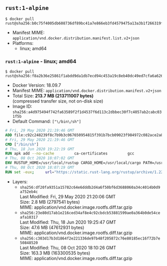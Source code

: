 ## `rust:1-alpine`

```console
$ docker pull rust@sha256:b0c75f4005db608736df89bc41a7e866eb3fd4579475a13a3b1f266319fa1078
```

-	Manifest MIME: `application/vnd.docker.distribution.manifest.list.v2+json`
-	Platforms:
	-	linux; amd64

### `rust:1-alpine` - linux; amd64

```console
$ docker pull rust@sha256:f8a2b36e25861f1abdd9da1db7ecd94c453a19c8eb40dc49ed7cfa6a62616ff9
```

-	Docker Version: 18.09.7
-	Manifest MIME: `application/vnd.docker.distribution.manifest.v2+json`
-	Total Size: **213.7 MB (213711007 bytes)**  
	(compressed transfer size, not on-disk size)
-	Image ID: `sha256:a4d975494f742fa63589f2f1d4537f6d113c2dbbec30f7c4057ab2cabc031f5b`
-	Default Command: `["\/bin\/sh"]`

```dockerfile
# Fri, 29 May 2020 21:19:46 GMT
ADD file:c92c248239f8c7b9b3c067650954815f391b7bcb09023f984972c082ace2a8d0 in / 
# Fri, 29 May 2020 21:19:46 GMT
CMD ["/bin/sh"]
# Thu, 18 Jun 2020 19:22:19 GMT
RUN apk add --no-cache         ca-certificates         gcc
# Thu, 08 Oct 2020 18:07:02 GMT
ENV RUSTUP_HOME=/usr/local/rustup CARGO_HOME=/usr/local/cargo PATH=/usr/local/cargo/bin:/usr/local/sbin:/usr/local/bin:/usr/sbin:/usr/bin:/sbin:/bin RUST_VERSION=1.47.0
# Thu, 08 Oct 2020 18:07:19 GMT
RUN set -eux;     url="https://static.rust-lang.org/rustup/archive/1.22.1/x86_64-unknown-linux-musl/rustup-init";     wget "$url";     echo "cee31c6f72b953c6293fd5d40142c7d61aa85db2a5ea81b3519fe1b492148dc9 *rustup-init" | sha256sum -c -;     chmod +x rustup-init;     ./rustup-init -y --no-modify-path --profile minimal --default-toolchain $RUST_VERSION --default-host x86_64-unknown-linux-musl;     rm rustup-init;     chmod -R a+w $RUSTUP_HOME $CARGO_HOME;     rustup --version;     cargo --version;     rustc --version;
```

-	Layers:
	-	`sha256:df20fa9351a15782c64e6dddb2d4a6f50bf6d3688060a34c4014b0d9a752eb4c`  
		Last Modified: Fri, 29 May 2020 21:20:06 GMT  
		Size: 2.8 MB (2797541 bytes)  
		MIME: application/vnd.docker.image.rootfs.diff.tar.gzip
	-	`sha256:23e80d17ab1e216ced34af8e4c92cbdcb53881599ae0a364b0de54ceafa10317`  
		Last Modified: Thu, 18 Jun 2020 19:25:47 GMT  
		Size: 47.6 MB (47612931 bytes)  
		MIME: application/vnd.docker.image.rootfs.diff.tar.gzip
	-	`sha256:c303d17b3d1864f2e221336de97b48f205872c76e80185ec16f72b7e50848520`  
		Last Modified: Thu, 08 Oct 2020 18:10:26 GMT  
		Size: 163.3 MB (163300535 bytes)  
		MIME: application/vnd.docker.image.rootfs.diff.tar.gzip
